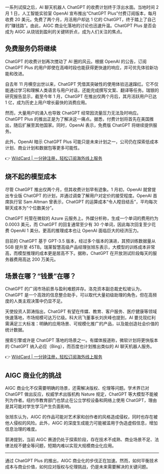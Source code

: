 一系列试探之后，AI 聊天机器人 ChatGPT 的收费计划终于浮出水面。当地时间 2 月 1 日，人工智能实验室 OpenAI 宣布推出“ChatGPT Plus”付费订阅版本，每月收费 20 美元。免费了两个月，月活用户却达 1 亿的 ChatGPT，终于踏上了自己的“赚钱路”。由此，AIGC 商业化落地的讨论也迅速升温。ChatGPT Plus 是否会成为 AIGC 从烧钱到盈利的关键转折点，成为人们关注的焦点。

## 免费服务仍将继续

ChatGPT 的收费计划再次搅动了 AI 圈的风云。根据 OpenAI 的公告，订阅 ChatGPT Plus 的用户即使在高峰时段也能获得更快速的响应，并可优先体验新功能和改进。

自去年 11 月横空出世以来，ChatGPT 凭借其突破性的使用体验迅速蹿红。它不仅能通过学习和理解人类语言与用户对话，还能完成撰写文案、翻译等任务。瑞银的研究报告显示，截至今年 1 月，ChatGPT 在推出仅两个月后，其月活跃用户已达 1 亿，成为历史上用户增长最快的消费应用。

然而，大量用户的涌入也导致 ChatGPT 经常因流量压力无法及时响应。ChatGPT Plus 的推出正是为了解决这一痛点。据悉，付费计划将首先在美国推出，随后扩展至其他国家。同时，OpenAI 表示，免费版 ChatGPT 将继续提供服务。

此外，OpenAI 暗示 ChatGPT Plus 可能只是未来计划之一，公司仍在探索低成本计划、商业计划和数据包等更多可能性。

👉 [WildCard | 一分钟注册，轻松订阅海外线上服务](https://bit.ly/bewildcard)

## 烧不起的模型成本

尽管 ChatGPT 推出仅两个月，但其收费计划早有迹象。1 月初，OpenAI 就曾提出专业版 ChatGPT 的计划，并通过调查了解用户对定价的接受程度。OpenAI 首席执行官 Sam Altman 曾表示，ChatGPT 的运算成本“令人瞠目结舌”，平均每次聊天成本为“个位数美分”。

ChatGPT 托管在微软的 Azure 云服务上。外媒分析称，生成一个单词的费用约为 0.0003 美元，而 ChatGPT 的回复通常至少有 30 个单词，因此每次回复至少花费 OpenAI 1 美分。更高的推理成本也让 OpenAI 面临巨大的经济压力。

目前的 ChatGPT 基于 GPT-3.5 版本，经过多个版本的演进，其预训练数据量从 5GB 提升至 45TB。瑞莱智慧高级产品经理张旭东表示，大模型的训练成本非常高，而模型推理的成本更是居高不下。据称，ChatGPT 在开放测试阶段每天的服务器费用高达 200 万美元。

## 场景在哪？“钱景”在哪？

ChatGPT 的广阔市场前景与盈利难题并存。洛克资本副总裁史松坡认为，ChatGPT 是一个高效的信息整合助手，可以取代大量初级助理的角色，但在高频度的人类主观决策中仍显不足。

天使投资人郭涛指出，ChatGPT 有望在传媒、教育、客户服务、医疗健康等领域快速落地，市场规模可达万亿级。科大讯飞董事长刘庆峰也提到，AI 要兑现红利需满足三大标准：明确的应用场景、可规模化推广的产品，以及能创造社会价值的统计数据。

搜索引擎或许是 ChatGPT 落地的场景之一。有媒体报道称，微软计划将更快版本的 ChatGPT 纳入必应（Bing），而百度也计划推出类似的 AI 聊天机器人服务。

👉 [WildCard | 一分钟注册，轻松订阅海外线上服务](https://bit.ly/bewildcard)

## AIGC 商业化的挑战

AIGC 商业化不仅需要明确的场景，还需解决版权、伦理等问题。学术界已对 ChatGPT 做出反应，权威学术出版机构 Nature 规定，ChatGPT 等大模型不能被列为作者。纽约市教育部门也禁止在公立学校设备和网络上使用 ChatGPT，理由是其可能对学生学习产生负面影响。

张旭东认为，AIGC 的作品可能对艺术家和创作者的风格造成侵权，同时也存在被他人侵权的风险。此外，AIGC 的深度生成能力可能被滥用于伪造虚假信息，增加信息治理的难度。

郭涛提到，当前 AIGC 赛道仍处于探索阶段，存在技术不成熟、商业场景不足、法律法规不健全等问题，短期内难以实现大规模商业化应用。

---

通过 ChatGPT Plus 的推出，AIGC 商业化的步伐正在加速。然而，如何平衡技术成本与商业价值，如何应对版权与伦理挑战，仍是未来需要解决的关键问题。